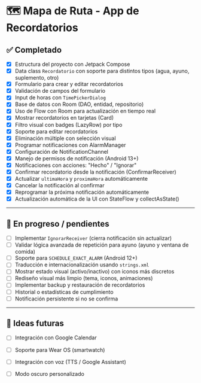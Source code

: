 # 🗺️ Mapa de Ruta - App de Recordatorios

## ✅ Completado

- [x] Estructura del proyecto con Jetpack Compose
- [x] Data class `Recordatorio` con soporte para distintos tipos (agua, ayuno, suplemento, otro)
- [x] Formulario para crear y editar recordatorios
- [x] Validación de campos del formulario
- [x] Input de horas con `TimePickerDialog`
- [x] Base de datos con Room (DAO, entidad, repositorio)
- [x] Uso de Flow con Room para actualización en tiempo real
- [x] Mostrar recordatorios en tarjetas (Card)
- [x] Filtro visual con badges (LazyRow) por tipo
- [x] Soporte para editar recordatorios
- [x] Eliminación múltiple con selección visual
- [x] Programar notificaciones con AlarmManager
- [x] Configuración de NotificationChannel
- [x] Manejo de permisos de notificación (Android 13+)
- [x] Notificaciones con acciones: "Hecho" / "Ignorar"
- [x] Confirmar recordatorio desde la notificación (ConfirmarReceiver)
- [x] Actualizar `ultimaHora` y `proximaHora` automáticamente
- [x] Cancelar la notificación al confirmar
- [x] Reprogramar la próxima notificación automáticamente
- [x] Actualización automática de la UI con StateFlow y collectAsState()

---

## 🔧 En progreso / pendientes

- [ ] Implementar `IgnorarReceiver` (cierra notificación sin actualizar)
- [ ] Validar lógica avanzada de repetición para ayuno (ayuno y ventana de comida)
- [ ] Soporte para `SCHEDULE_EXACT_ALARM` (Android 12+)
- [ ] Traducción e internacionalización usando `strings.xml`
- [ ] Mostrar estado visual (activo/inactivo) con iconos más discretos
- [ ] Rediseño visual más limpio (tema, iconos, animaciones)
- [ ] Implementar backup y restauración de recordatorios
- [ ] Historial o estadísticas de cumplimiento
- [ ] Notificación persistente si no se confirma

---

## 🧠 Ideas futuras

- [ ] Integración con Google Calendar
- [ ] Soporte para Wear OS (smartwatch)
- [ ] Integración con voz (TTS / Google Assistant)
- [ ] Modo oscuro personalizado

